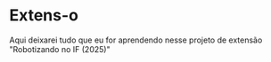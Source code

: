 # Extens-o
Aqui deixarei tudo que eu for aprendendo nesse projeto de extensão "Robotizando no IF (2025)"
